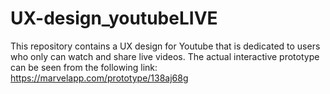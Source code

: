 # UX-design_youtubeLIVE
This repository contains a UX design for Youtube that is dedicated to users who only can watch and share live videos. 
The actual interactive prototype can be seen from the following link: https://marvelapp.com/prototype/138aj68g
